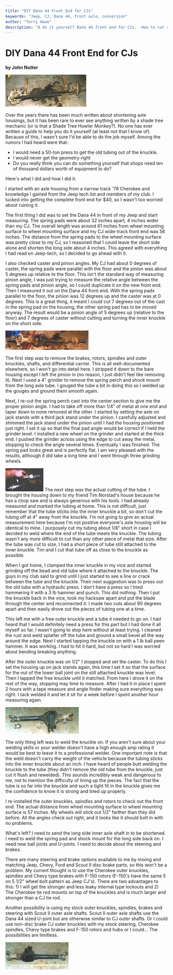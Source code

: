 ```yaml
---
title: "DIY Dana 44 Front End for CJs"
keywords: "Jeep, CJ, Dana 44, front axle, conversion"
author: "Terry Howe"
description: "A do it yourself Dana 44 front end for CJs.  How to cut a Wagoneer Dana 44 to fit your CJ."
---
```

# DIY Dana 44 Front End for CJs

**by John Nutter**

[![Cherokee Dana 44 before cutting](../../img/axle/updates/sjd44front1_.jpg)](../../img/axle/updates/sjd44front1.jpg) 

Over the years there has been much written about shortening axle housings, but it has been rare to ever see anything written by a shade tree mechanic (or is that a Shade Tree Howler Monkey?). No one has ever written a guide to help you do it yourself (at least not that I know of). Because of this, I wasn't sure I'd be able to do the job myself. Among the rumors I had heard were that: 

  * I would need a 50-ton press to get the old tubing out of the knuckle.
  * I would never get the geometry right
  * Do you really think you can do something yourself that shops need ten of thousand dollars worth of equipment to do?

Here's what I did and how I did it. 

I started with an axle housing from a narrow track '78 Cherokee and knowledge I gained from the Jeep tech list and members of my club. I lucked into getting the complete front end for $40, so I wasn't too worried about ruining it. 

The first thing I did was to set the Dana 44 in front of my Jeep and start measuring. The spring pads were about 32 inches apart, 4 inches wider than my CJ. The overall length was around 61 inches from wheel mounting surface to wheel mounting surface and my CJ wide-track front end was 56 inches. The distance from the spring pads to the wheel mounting surface was pretty close to my CJ, so I reasoned that I could leave the short side alone and shorten the long side about 4 inches. This agreed with everything I had read on Jeep-tech, so I decided to go ahead with it.

I also checked caster and pinion angles. My CJ had about 0 degrees of caster, the spring pads were parallel with the floor and the pinion was about 5 degrees up relative to the floor. This isn't the standard way of measuring pinion angle, I was just trying to measure the relative angle between the spring pads and pinion angle, so I could duplicate it on the new front end. Then I measured it out on the Dana 44 front end. With the spring pads parallel to the floor, the pinion was 12 degrees up and the caster was at 0 degrees. This is a great thing, it meant I could cut 7 degrees out of the cast in the spring pad on the housing, the other spring pad has to be moved anyway. The result would be a pinion angle of 5 degrees up (relative to the floor) and 7 degrees of caster without cutting and turning the inner knuckle on the short side.

[![Cherokee Dana 44 with brakes removed](../../img/axle/updates/sjd44front2_.jpg)](../../img/axle/updates/sjd44front2.jpg) 

The first step was to remove the brakes, rotors, spindles and outer knuckles, shafts, and differential carrier. This is all well-documented elsewhere, so I won't go into detail here. I stripped it down to the bare housing except I left the pinion in (no reason, I just didn't feel like removing it). Next I used a 4" grinder to remove the spring perch and shock mount from the long axle tube. I gouged the tube a bit in doing this so I welded up the gouges and ground them smooth again.

Next, I re-cut the spring perch cast into the center section to give me the proper pinion angle. I had to take off more than 1/4" of metal at one end and taper down to none removed at the other. I started by setting the axle on jack stands with a third jack stand under the pinion. I carefully adjusted and shimmed the jack stand under the pinion until I had the housing positioned just right. I set it up so that the final pad angle would be correct if I held the grinder level. I installed a new wheel on the grinder and started at the thick end. I pushed the grinder across using the edge to cut away the metal, stopping to check the angle several times. Eventually I was finished. The spring pad looks great and is perfectly flat. I am very pleased with the results, although it did take a long time and I went through three grinding wheels.

[![Measuring Dana 44 for cut](../../img/axle/updates/sjd44front4_.jpg)](../../img/axle/updates/sjd44front4.jpg) The next step was the actual cutting of the tube. I brought the housing down to my friend Tim Norstad's house because he has a chop saw and is always generous with his tools. I had already measured and marked the tubing at home. This is not difficult, just remember that the tube sticks into the inner knuckle a bit, so don't cut the tubing off at 4" away from the knuckle. I'm not going to give an actual measurement here because I'm not positive everyone's axle housing will be identical to mine. I purposely cut my tubing about 1/8" short in case I decided to weld where the end of the tube meets the knuckle. The tubing wasn't any more difficult to cut than any other piece of metal that size. After the tube was cut to size, I had a short piece of tube still attached to the inner knuckle. Tim and I cut that tube off as close to the knuckle as possible.

When I got home, I clamped the inner knuckle in my vice and started grinding off the bead and old tube where it attached to the knuckle. The guys in my club said to grind until I just started to see a line or crack between the tube and the knuckle. Their next suggestion was to press out the old tube with a hydraulic press. I don't have a press so I tried hammering it with a 3 lb hammer and punch. This did nothing. Then I put the knuckle back in the vice, took my hacksaw apart and put the blade through the center and reconnected it. I made two cuts about 90 degrees apart and then easily drove out the pieces of tubing one at a time. 

This left me with a free outer knuckle and a tube it needed to go on. I had heard that I would definitely need a press for this part but I had done it all myself so far, I wasn't going to stop here without at least trying. I cleaned the rust and weld splatter off the tube and ground a small bevel all the way around the edge. Next I started tapping the knuckle on with a 1 lb ball peen hammer. It was working. I had to hit it hard, but not so hard I was worried about bending breaking anything. 

After the outer knuckle was on 1/2" I stopped and set the caster. To do this I set the housing up on jack stands again, this time I set it so that the surface for the nut of the lower ball joint on the still attached knuckle was level. Then I tapped the free knuckle until it matched. From here I drove it on the rest of the way, stopping may time to measure. After I had it in place I spent 2 hours with a tape measure and angle finder making sure everything was right. I tack welded it and let it sit for a week before I spent another hour measuring again.

[![Cut Dana 44](../../img/axle/updates/sjd44front5_.jpg)](../../img/axle/updates/sjd44front5.jpg) 

The only thing left was to weld the knuckle on. If you aren't sure about your welding skills or your welder doesn't have a high enough amp rating it would be best to leave it to a professional welder. One important note is that the weld doesn't carry the weight of the vehicle because the tubing sticks into the inner knuckle about an inch. I have heard of people butt welding the knuckle to the tube (they didn't remove the old tube from the knuckle, just cut it flush and rewelded). This sounds incredibly weak and dangerous to me, not to mention the difficulty of lining up the pieces. The fact that the tube is so far into the knuckle and such a tight fit in the knuckle gives me the confidence to know it is strong and lined up properly.

I re-installed the outer knuckles, spindles and rotors to check out the front end. The actual distance from wheel mounting surface to wheel mounting surface is 57 inches. My wheels will stick out 1/2" farther than they did before. All the angles check out right, and it looks like it should bolt in with no problems. 

What's left? I need to send the long side inner axle shaft in to be shortened. I need to weld the spring pad and shock mount for the long side back on. I need new ball joints and U-joints. I need to decide about the steering and brakes. 

There are many steering and brake options available to me by mixing and matching Jeep, Chevy, Ford and Scout II disc brake parts, so this won't be a problem. My current thought is to use the Cherokee outer knuckles, spindles and Chevy type brakes with F-150 rotors (F-150's have the same 5 on 5 1/2" wheel bolt pattern as Jeep CJ's). There are two advantages to this: 1) I will get the stronger and less leaky internal type lockouts and 2) The Cherokee tie rod mounts on top of the knuckles and is much larger and stronger than a CJ tie rod. 

Another possibility is using my stock outer knuckles, spindles, brakes and steering with Scout II outer axle shafts. Scout II outer axle shafts use the Dana 44 sized U-joint but are otherwise similar to CJ outer shafts. Or I could use non-disc brake CJ outer knuckles with my stock steering, Cherokee spindles, Chevy type brakes and F-150 rotors and hubs or I could... The possibilities are limitless. 

[![Cut Dana 44](../../img/axle/updates/sjd44front6_.jpg)](../../img/axle/updates/sjd44front6.jpg)
